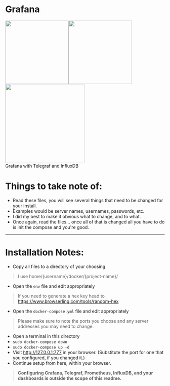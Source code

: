 # Grafana
<img src="https://docs.checkmk.com/latest/images/grafana_logo.png" width="200px"><img src="https://influxdata.github.io/branding/img/downloads/influxdata-logo--symbol--pool-alpha.png" width="200px"><img src="https://cdn.freebiesupply.com/logos/thumbs/2x/influxdb-logo.png" width="250px"><BR>
Grafana with Telegraf and InfluxDB

# Things to take note of:
* Read these files, you will see several things that need to be changed for your install.
* Examples would be server names, usernames, passwords, etc.
* I did my best to make it obvious what to change, and to what.
* Once again, read the files... once all of that is changed all you have to do is init the compose and you're good.

----

# Installation Notes:
* Copy all files to a directory of your choosing
> I use home/{username}/docker/{project-name}/
* Open the ```env``` file and edit appropriately
> If you need to generate a hex key head to https://www.browserling.com/tools/random-hex
* Open the ```docker-compose.yml``` file and edit appropriately
> Please make sure to note the ports you choose and any server addresses you may need to change.
* Open a terminal in this directory
* ``` sudo docker-compose down ```
* ``` sudo docker-compose up -d ```
* Visit  http://127.0.0.1:777 in your browser. (Substitute the port for one that you configured, if you changed it.)
* Continue setup from here, within your browser.
> **Configuring Grafana, Telegraf, Prometheus, InfluxDB, and your dashboards is outside the scope of this readme.**
